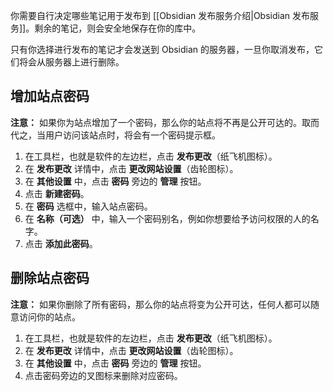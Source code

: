 你需要自行决定哪些笔记用于发布到 [[Obsidian 发布服务介绍|Obsidian 发布服务]]。剩余的笔记，则会安全地保存在你的库中。

只有你选择进行发布的笔记才会发送到 Obsidian 的服务器，一旦你取消发布，它们将会从服务器上进行删除。

## 增加站点密码

**注意：** 如果你为站点增加了一个密码，那么你的站点将不再是公开可达的。取而代之，当用户访问该站点时，将会有一个密码提示框。

1. 在工具栏，也就是软件的左边栏，点击 **发布更改**（纸飞机图标）。
2. 在 **发布更改** 详情中，点击 **更改网站设置**（齿轮图标）。
3. 在 **其他设置** 中，点击 **密码** 旁边的 **管理** 按钮。
4. 点击 **新建密码**。
5. 在 **密码** 选框中，输入站点密码。
6. 在 **名称（可选）** 中，输入一个密码别名，例如你想要给予访问权限的人的名字。
7. 点击 **添加此密码**。

## 删除站点密码

**注意：** 如果你删除了所有密码，那么你的站点将变为公开可达，任何人都可以随意访问你的站点。

1. 在工具栏，也就是软件的左边栏，点击 **发布更改**（纸飞机图标）。
2. 在 **发布更改** 详情中，点击 **更改网站设置**（齿轮图标）。
3. 在 **其他设置** 中，点击 **密码** 旁边的 **管理** 按钮。
4. 点击密码旁边的叉图标来删除对应密码。